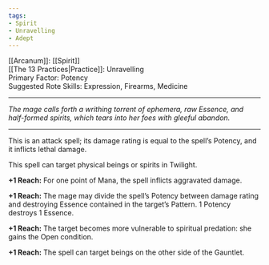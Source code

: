 ```yaml
---
tags:
- Spirit
- Unravelling
- Adept
---
```


[[Arcanum]]: [[Spirit]]\
[[The 13 Practices|Practice]]: Unravelling\
Primary Factor: Potency\
Suggested Rote Skills: Expression, Firearms, Medicine

---

_The mage calls forth a writhing torrent of ephemera, raw Essence, and half-formed spirits, which tears into her foes with gleeful abandon._

---

This is an attack spell; its damage rating is equal to the spell’s Potency, and it inflicts lethal damage. 

This spell can target physical beings or spirits in Twilight.

**+1 Reach:** For one point of Mana, the spell inflicts aggravated damage.

**+1 Reach:** The mage may divide the spell’s Potency between damage rating and destroying Essence contained in the target’s Pattern. 1 Potency destroys 1 Essence.

**+1 Reach:** The target becomes more vulnerable to spiritual predation: she gains the Open condition.

**+1 Reach:** The spell can target beings on the other side of the Gauntlet.